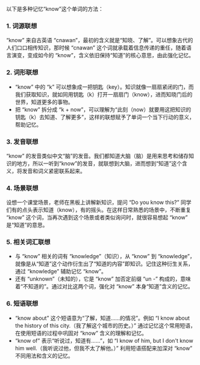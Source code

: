 以下是多种记忆“know”这个单词的方法：

### 1. 词源联想
“know” 来自古英语 “cnawan”，最初的含义就是“知晓、了解”。可以想象古代的人们口口相传知识，那时候 “cnawan” 这个词就承载着信息传递的重任，随着语言演变，变成如今的 “know”，含义依旧保持“知道”的核心意思，由此强化记忆。

### 2. 词形联想
 - “know” 中的 “k” 可以想象成一把钥匙（key）。知识就像一扇扇紧闭的门，而我们获取知识，就如同用钥匙（k）打开一扇扇门（know），进而知晓门后的世界，知道更多的事物。
 - 把 “know” 拆分成 “k + now”，可以理解为“此刻（now）就要用这把知识的钥匙（k）去知道、了解更多”，这样的联想赋予了单词一个当下行动的意义，帮助记忆。

### 3. 发音联想
“know” 的发音类似中文“脑”的发音。我们都知道大脑（脑）是用来思考和储存知识的地方，所以一听到“know”的发音，就联想到大脑，进而想到“知道”这个含义，将发音和词义紧密联系起来。

### 4. 场景联想
设想一个课堂场景，老师在黑板上讲解新知识，提问 “Do you know this?” 同学们有的点头表示知道（know），有的摇头。在这样日常熟悉的场景中，不断重复 “know” 这个词，当再次遇到这个场景或者类似询问时，就很容易想起 “know” 是“知道”的意思。

### 5. 相关词汇联想
 - 与 “know” 相关的词有 “knowledge”（知识），从 “know” 到 “knowledge”，就像是从“知道”这个动作衍生出了“知道的内容”即知识。记住这种衍生关系，通过 “knowledge” 辅助记忆 “know”。
 - 还有 “unknown”（未知的），它是 “know” 加否定前缀 “un -” 构成的，意味着“不知道的”。通过对比这两个词，强化对 “know” 本身“知道”含义的记忆。

### 6. 短语联想
 - “know about” 这个短语意为“了解，知道……的情况”。例如 “I know about the history of this city.（我了解这个城市的历史。）” 通过记忆这个常用短语，在使用短语的过程中巩固对 “know” 含义的理解和记忆。
 - “know of” 表示“听说过，知道有……”，如 “I know of him, but I don't know him well.（我听说过他，但我不太了解他。）” 利用短语搭配来加深对 “know” 不同用法和含义的记忆。 